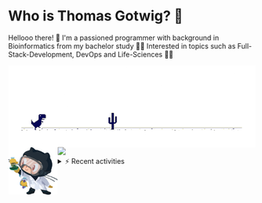 # Who is Thomas Gotwig? 🤠

Hellooo there! 👋 I'm a passioned programmer with background in Bioinformatics from my bachelor study 👨‍🎓 Interested in topics such as Full-Stack-Development, DevOps and Life-Sciences 🧑‍💻

<img src="img/dino.webp" alt="dino + avatar" align="left">

<img src="img/octocat.webp" width="20%" align="left">
<img src="https://github-readme-stats.vercel.app/api?username=tgotwig&title_color=FA8C00&icon_color=CC5160&text_color=949CA5&bg_color=00000000&show_icons=true"/>


<details><summary>⚡️ Recent activities</summary>
  
<!--START_SECTION:activity-->
1. 🎉 Merged PR [#44](https://github.com/TGotwig/flippy-panda/pull/44) in [TGotwig/flippy-panda](https://github.com/TGotwig/flippy-panda)
2. 🗣 Commented on [#78](https://github.com/danielecook/Awesome-Bioinformatics/issues/78) in [danielecook/Awesome-Bioinformatics](https://github.com/danielecook/Awesome-Bioinformatics)
3. 🗣 Commented on [#29](https://github.com/TGotwig/flippy-panda/issues/29) in [TGotwig/flippy-panda](https://github.com/TGotwig/flippy-panda)
4. ❗️ Closed issue [#29](https://github.com/TGotwig/flippy-panda/issues/29) in [TGotwig/flippy-panda](https://github.com/TGotwig/flippy-panda)
5. 🎉 Merged PR [#43](https://github.com/TGotwig/flippy-panda/pull/43) in [TGotwig/flippy-panda](https://github.com/TGotwig/flippy-panda)
<!--END_SECTION:activity-->
  
</details>
